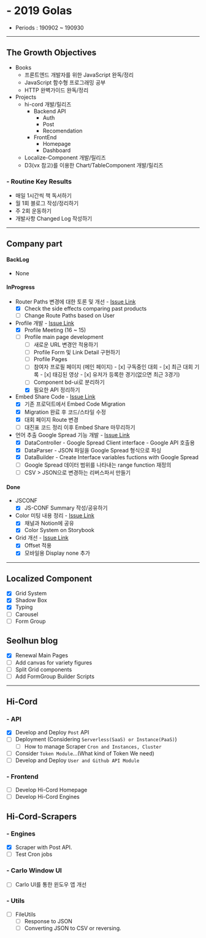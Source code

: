 # - 2019 Golas

- Periods : 190902 ~ 190930

---

## The Growth Objectives

- Books
  - 프론트엔드 개발자를 위한 JavaScript 완독/정리
  - JavaScript 함수형 프로그래밍 공부
  - HTTP 완벽가이드 완독/정리
- Projects
  - hi-cord 개발/릴리즈
    - Backend API
      - Auth
      - Post
      - Recomendation
    - FrontEnd
      - Homepage
      - Dashboard
  - Localize-Component 개발/릴리즈
  - D3(vx 참고)를 이용한 Chart/TableComponent 개발/릴리즈

### - Routine Key Results

- 매일 1시간씩 책 독서하기
- 월 1회 블로그 작성/정리하기
- 주 2회 운동하기
- 개발사항 Changed Log 작성하기

---

## Company part

#### BackLog
- None

#### InProgress

- Router Paths 변경에 대한 토론 및 개선 - [Issue Link](https://github.com/ejnkr/bd-frontend/issues/37)
  - [x] Check the side effects comparing past products
  - [ ] Change Route Paths based on User

- Profile 개발 - [Issue Link](https://github.com/ejnkr/bd-frontend/issues/36)
  - [x] Profile Meeting (16 ~ 15)
  - [ ] Profile main page development
    - [ ] 새로운 URL 변경안 적용하기
    - [ ] Profile Form 및 Link Detail 구현하기
    - [ ]  Profile Pages
      - [ ]  참여자 프로필 페이지 (메인 페이지)
        - [x]  구독중인 대회
        - [x]  최근 대회 기록
        - [x]  태깅된 영상
        - [x]  유저가 등록한 경기(없으면 최근 3경기)
    - [ ] Component bd-ui로 분리하기
    - [x] 필요한 API 정리하기

- Embed Share Code  - [Issue Link](https://github.com/ejnkr/bd-frontend/issues/44)
  - [x] 기존 프로덕트에서 Embed Code Migration
  - [x] Migration 완료 후 코드/스타일 수정
  - [x] 대회 페이지 Route 변경
  - [ ] 대진표 코드 정리 이후 Embed Share 마무리하기

- 언어 추출 Google Spread 기능 개발 - [Issue Link](https://github.com/ejnkr/bd-frontend/issues/34)
  - [x] DataController - Google Spread Client interface - Google API 호출용
  - [x] DataParser - JSON 파일을 Google Spread 형식으로 파싱
  - [x] DataBuilder - Create Interface variables fuctions with Google Spread
  - [ ] Google Spread 데이터 범위를 나타내는 range function 재정의
  - [ ] CSV > JSON으로 변경하는 리버스파서 만들기

#### Done

- JSCONF
  - [x] JS-CONF Summary 작성/공유하기

- Color 미팅 내용 정리 - [Issue Link](https://github.com/ejnkr/bd-ui/issues/116)
  - [x] 채널과 Notion에 공유
  - [x] Color System on Storybook
- Grid 개선 - [Issue Link](https://github.com/ejnkr/bd-ui/issues/107)
  - [x] Offset 적용
  - [x] 모바일용 Display none 추가

---

## Localized Component

- [x] Grid System
- [x] Shadow Box
- [x] Typing
- [ ] Carousel
- [ ] Form Group

## Seolhun blog

- [x] Renewal Main Pages
- [ ] Add canvas for variety figures
- [ ] Split Grid components
- [ ] Add FormGroup Builder Scripts

---

## Hi-Cord

### - API

- [x] Develop and Deploy `Post` API
- [ ] Deployment (Considering `Serverless(SaaS) or Instance(PaaS)`)
  - [ ] How to manage Scraper `Cron and Instances, Cluster`
- [ ] Consider `Token Module`...(What kind of Token We need)
- [ ] Develop and Deploy `User and Github API Module`

### - Frontend

- [ ] Develop Hi-Cord Homepage
- [ ] Develop Hi-Cord Engines

## Hi-Cord-Scrapers

### - Engines

- [x] Scraper with Post API.
- [ ] Test Cron jobs

### - Carlo Window UI

- [ ] Carlo UI를 통한 윈도우 앱 개선

### - Utils

- [ ] FileUtils
  - [ ] Response to JSON
  - [ ] Converting JSON to CSV or reversing.
